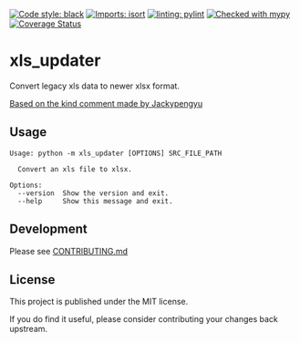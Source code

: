 [![Code style: black](https://img.shields.io/badge/code%20style-black-000000.svg)](https://github.com/psf/black) [![Imports: isort](https://img.shields.io/badge/%20imports-isort-%231674b1?style=flat&labelColor=ef8336)](https://pycqa.github.io/isort/) [![linting: pylint](https://img.shields.io/badge/linting-pylint-yellowgreen)](https://github.com/pylint-dev/pylint) [![Checked with mypy](http://www.mypy-lang.org/static/mypy_badge.svg)](http://mypy-lang.org/) [![Coverage Status](https://coveralls.io/repos/github/Tranquility2/xls_updater/badge.svg?branch=master)](https://coveralls.io/github/Tranquility2/xls_updater?branch=master)

# xls_updater

Convert legacy xls data to newer xlsx format.

[Based on the kind comment made by Jackypengyu](https://stackoverflow.com/a/39461816 "Link")


## Usage

```
Usage: python -m xls_updater [OPTIONS] SRC_FILE_PATH

  Convert an xls file to xlsx.

Options:
  --version  Show the version and exit.
  --help     Show this message and exit.
```

## Development

Please see [CONTRIBUTING.md](https://github.com/Tranquility2/xls_updater/blob/master/CONTRIBUTING.md)

## License

This project is published under the MIT license.

If you do find it useful, please consider contributing your changes back upstream.
